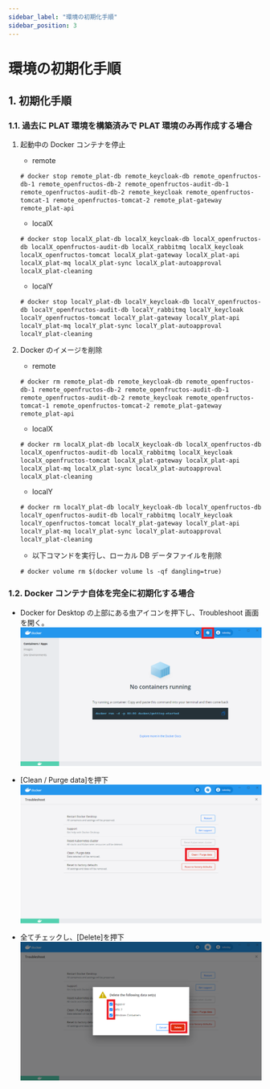 ```yaml
---
sidebar_label: "環境の初期化手順"
sidebar_position: 3
---
```


# 環境の初期化手順

## 1. 初期化手順

### 1.1. 過去に PLAT 環境を構築済みで PLAT 環境のみ再作成する場合

1. 起動中の Docker コンテナを停止

   - remote

   ```
   # docker stop remote_plat-db remote_keycloak-db remote_openfructos-db-1 remote_openfructos-db-2 remote_openfructos-audit-db-1 remote_openfructos-audit-db-2 remote_keycloak remote_openfructos-tomcat-1 remote_openfructos-tomcat-2 remote_plat-gateway remote_plat-api
   ```

   - localX

   ```
   # docker stop localX_plat-db localX_keycloak-db localX_openfructos-db localX_openfructos-audit-db localX_rabbitmq localX_keycloak localX_openfructos-tomcat localX_plat-gateway localX_plat-api localX_plat-mq localX_plat-sync localX_plat-autoapproval localX_plat-cleaning
   ```

   - localY

   ```
   # docker stop localY_plat-db localY_keycloak-db localY_openfructos-db localY_openfructos-audit-db localY_rabbitmq localY_keycloak localY_openfructos-tomcat localY_plat-gateway localY_plat-api localY_plat-mq localY_plat-sync localY_plat-autoapproval localY_plat-cleaning
   ```

1. Docker のイメージを削除

   - remote

   ```
   # docker rm remote_plat-db remote_keycloak-db remote_openfructos-db-1 remote_openfructos-db-2 remote_openfructos-audit-db-1 remote_openfructos-audit-db-2 remote_keycloak remote_openfructos-tomcat-1 remote_openfructos-tomcat-2 remote_plat-gateway remote_plat-api
   ```

   - localX

   ```
   # docker rm localX_plat-db localX_keycloak-db localX_openfructos-db localX_openfructos-audit-db localX_rabbitmq localX_keycloak localX_openfructos-tomcat localX_plat-gateway localX_plat-api localX_plat-mq localX_plat-sync localX_plat-autoapproval localX_plat-cleaning
   ```

   - localY

   ```
   # docker rm localY_plat-db localY_keycloak-db localY_openfructos-db localY_openfructos-audit-db localY_rabbitmq localY_keycloak localY_openfructos-tomcat localY_plat-gateway localY_plat-api localY_plat-mq localY_plat-sync localY_plat-autoapproval localY_plat-cleaning
   ```

   - 以下コマンドを実行し、ローカル DB データファイルを削除

   ```
   # docker volume rm $(docker volume ls -qf dangling=true)
   ```

### 1.2. Docker コンテナ自体を完全に初期化する場合

- Docker for Desktop の上部にある虫アイコンを押下し、Troubleshoot 画面を開く。  
  ![image.png](../.attachments/image-fae3f9dd-ebba-4110-abcb-b05d8edea370.png)

- [Clean / Purge data]を押下  
  ![image.png](../.attachments/image-009f8087-367b-45da-b66d-7b38ecae8c3d.png)

- 全てチェックし、[Delete]を押下  
  ![image.png](../.attachments/image-9148308a-a4e9-45f6-9a39-89760e5c3838.png)
